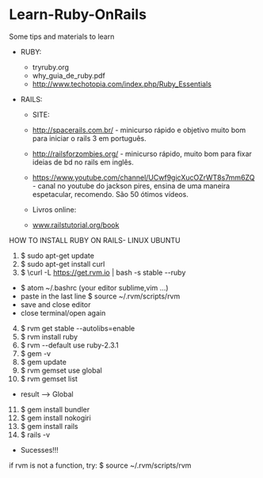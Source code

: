 # Learn-Ruby-OnRails

Some tips and materials to learn

- RUBY:
  - tryruby.org
  - why_guia_de_ruby.pdf
  - http://www.techotopia.com/index.php/Ruby_Essentials

- RAILS:

  - SITE:
  - http://spacerails.com.br/ - minicurso rápido e objetivo muito bom para iniciar o rails 3 em português.
  - http://railsforzombies.org/ - minicurso rápido, muito bom para fixar ideias de bd no rails em inglês.
  - https://www.youtube.com/channel/UCwf9gicXucOZrWT8s7mm6ZQ - canal no youtube do jackson pires, ensina de uma maneira espetacular, recomendo. São 50 ótimos vídeos.

  - Livros online:
  - www.railstutorial.org/book


HOW TO INSTALL RUBY ON RAILS- LINUX UBUNTU

1. $ sudo apt-get update
2. $ sudo apt-get install curl
3. $ \curl -L https://get.rvm.io | bash -s stable --ruby
  - $ atom ~/.bashrc (your editor sublime,vim ...)
  - paste in the last line $ source ~/.rvm/scripts/rvm
  - save and close editor
  - close terminal/open again
4. $ rvm get stable --autolibs=enable
5. $ rvm install ruby
6. $ rvm --default use ruby-2.3.1
7. $ gem -v
8. $ gem update
9. $ rvm gemset use global
10. $ rvm gemset list
   - result --> Global
11. $ gem install bundler
12. $ gem install nokogiri
13. $ gem install rails
14. $ rails -v

- Sucesses!!!

if rvm is not a function, try: $ source ~/.rvm/scripts/rvm
